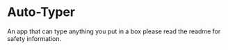 # Auto-Typer
An app that can type anything you put in a box please read the readme for safety information.
